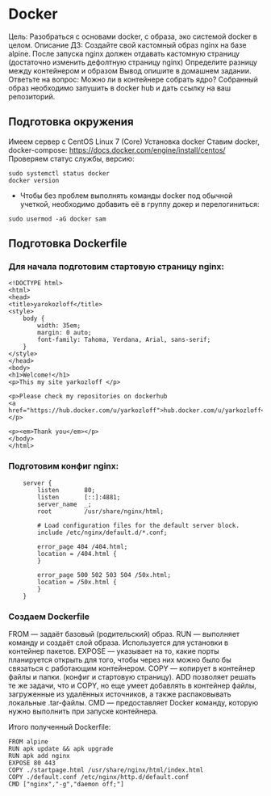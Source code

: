 # Docker
Цель: Разобраться с основами docker, с образа, эко системой docker в целом.
Описание ДЗ:
Создайте свой кастомный образ nginx на базе alpine. После запуска nginx должен
отдавать кастомную страницу (достаточно изменить дефолтную страницу nginx)
Определите разницу между контейнером и образом
Вывод опишите в домашнем задании.
Ответьте на вопрос: Можно ли в контейнере собрать ядро?
Собранный образ необходимо запушить в docker hub и дать ссылку на ваш
репозиторий.

## Подготовка окружения
Имеем сервер с CentOS Linux 7 (Core) 
Установка docker
Ставим docker, docker-compose: https://docs.docker.com/engine/install/centos/
Проверяем статус службы, версию:
```
sudo systemctl status docker
docker version
```
* Чтобы без проблем выполнять команды docker под обычной учеткой, необходимо добавить её в группу докер и перелогиниться:
```
sudo usermod -aG docker sam
```
## Подготовка Dockerfile
### Для начала подготовим стартовую страницу nginx:
```
<!DOCTYPE html>
<html>
<head>
<title>yarokozloff</title>
<style>
    body {
        width: 35em;
        margin: 0 auto;
        font-family: Tahoma, Verdana, Arial, sans-serif;
    }
</style>
</head>
<body>
<h1>Welcome!</h1>
<p>This my site yarkozloff </p>

<p>Please check my repositories on dockerhub
<a href="https://hub.docker.com/u/yarkozloff">hub.docker.com/u/yarkozloff</a>.</p>

<p><em>Thank you</em></p>
</body>
</html>
```
### Подготовим конфиг nginx:
```
    server {
        listen       80;
        listen       [::]:4881;
        server_name  _;
        root         /usr/share/nginx/html;

        # Load configuration files for the default server block.
        include /etc/nginx/default.d/*.conf;

        error_page 404 /404.html;
        location = /404.html {
        }

        error_page 500 502 503 504 /50x.html;
        location = /50x.html {
        }
    }
```
### Создаем Dockerfile
FROM — задаёт базовый (родительский) образ.
RUN — выполняет команду и создаёт слой образа. Используется для установки в контейнер пакетов.
EXPOSE — указывает на то, какие порты планируется открыть для того, чтобы через них можно было бы связаться с работающим контейнером.
COPY — копирует в контейнер файлы и папки. (конфиг и стартовую страницу).
ADD позволяет решать те же задачи, что и COPY, но еще умеет добавлять в контейнер файлы, загруженные из удалённых источников, а также распаковывать локальные .tar-файлы.
CMD — предоставляет Docker команду, которую нужно выполнить при запуске контейнера.

Итого полученный Dockerfile:
```
FROM alpine
RUN apk update && apk upgrade
RUN apk add nginx
EXPOSE 80 443
COPY ./startpage.html /usr/share/nginx/html/index.html
COPY ./default.conf /etc/nginx/http.d/default.conf
CMD ["nginx","-g","daemon off;"]
```
